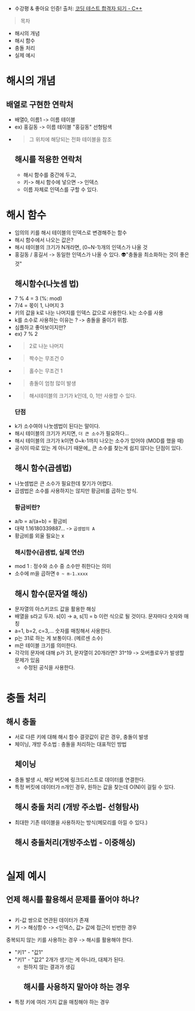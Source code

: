 <p><img alt="" src="https://velog.velcdn.com/images/greendev/post/587fd87f-66f9-4b5b-8e56-e1308035f7b2/image.png" /></p>
<ul>
<li>수강평 &amp; 좋아요 인증!
출처: <a href="https://www.inflearn.com/course/cpp-%EC%BD%94%EB%94%A9%ED%85%8C%EC%8A%A4%ED%8A%B8-%ED%95%A9%EA%B2%A9">코딩 테스트 합격자 되기 - C++</a></li>
</ul>
<blockquote>
<p>목차</p>
</blockquote>
<ul>
<li>해시의 개념</li>
<li>해시 함수</li>
<li>충돌 처리</li>
<li>실제 예시</li>
</ul>
<h1 id="해시의-개념">해시의 개념</h1>
<h2 id="배열로-구현한-연락처">배열로 구현한 연락처</h2>
<ul>
<li>배열0, 이름1 -&gt; 이름 테이블</li>
<li>ex) 홍길동 -&gt; 이름 테이블 &quot;홍길동&quot; 선형탐색</li>
<li><blockquote>
<p>그 위치에 해당되는 전화 테이블을 참조 
<img alt="" src="https://velog.velcdn.com/images/greendev/post/7419d3b1-904d-4aee-b5bd-9e6575d609af/image.png" /></p>
</blockquote>
<h2 id="해시를-적용한-연락처">해시를 적용한 연락처</h2>
<img alt="" src="https://velog.velcdn.com/images/greendev/post/3eeea179-3a97-455f-a7b8-a6099b36764b/image.png" /><ul>
<li>해시 함수를 중간에 두고, </li>
<li>키-&gt; 해시 함수에 넣으면 -&gt; 인덱스</li>
<li>이름 자체로 인덱스를 구할 수 있다. <br />

</li>
</ul>
</li>
</ul>
<h1 id="해시-함수">해시 함수</h1>
<ul>
<li>임의의 키를 해시 테이블의 인덱스로 변경해주는 함수</li>
<li>해시 함수에서 나오는 값은? </li>
<li>해시 테이블의 크기가 N개라면, (0~N-1)개의 인덱스가 나올 것</li>
<li>홍길동 / 홍길서 -&gt; 동일한 인덱스가 나올 수 있다. 
👽&quot;충돌을 최소화하는 것이 좋은 것&quot;
<img alt="" src="https://velog.velcdn.com/images/greendev/post/b37a535b-bb0c-448d-9d70-511f7e9e030e/image.png" /><h2 id="해시함수나눗셈-법">해시함수(나눗셈 법)</h2>
<img alt="" src="https://velog.velcdn.com/images/greendev/post/e195bac5-1a36-4a18-ae77-0d3779de104a/image.png" /></li>
<li>7 % 4 = 3 (%: mod)</li>
<li>7/4 = 몫이 1, 나머지 3 </li>
<li>키의 값을 k로 나눈 나머지를 인덱스 값으로 사용한다. k는 소수를 사용</li>
<li>k를 소수로 사용하는 이유는 ? -&gt; 충돌을 줄이기 위함.</li>
<li>심플하고 좋아보이지만?<br /></li>
<li>ex) 7 % 2</li>
<li><blockquote>
<p>2로 나눈 나머지</p>
</blockquote>
</li>
<li><blockquote>
<p>짝수는 무조건 0 </p>
</blockquote>
</li>
<li><blockquote>
<p>홀수는 무조건 1</p>
</blockquote>
</li>
<li><blockquote>
<p>충돌이 엄청 많이 발생</p>
</blockquote>
</li>
<li><blockquote>
<p>해시테이블의 크기가 k인데, 0, 1만 사용할 수 있다. </p>
</blockquote>
<h3 id="단점">단점</h3>
</li>
<li>k가 소수여야 나눗셈법이 된다는 말이다. </li>
<li>해시 테이블의 크기가 커지면, <code>더 큰 소수</code>가 필요하다... </li>
<li>해시 테이블의 크기가 k이면 0~k-1까지 나오는 소수가 있어야 (MOD를 했을 때)</li>
<li>공식이 따로 있는 게 아니기 때문에,, 큰 소수를 찾는게 쉽지 않다는 단점이 있다. <h2 id="해시-함수곱셈법">해시 함수(곱셈법)</h2>
</li>
<li>나눗셈법은 큰 소수가 필요한데 찾기가 어렵다. </li>
<li>곱셈법은 소수를 사용하지는 않지만 황금비를 곱하는 방식.
<img alt="" src="https://velog.velcdn.com/images/greendev/post/a52609e0-f8b4-4ce2-b174-f4d66eee8d84/image.png" /><h3 id="황금비란">황금비란?</h3>
<img alt="" src="https://velog.velcdn.com/images/greendev/post/0bbfd442-61e8-4ee9-ba70-302ddb7f42bc/image.png" /></li>
<li>a/b = a/(a+b) = 황금비 </li>
<li>대략 1.16180339887... -&gt; <code>곱셈법의 A</code></li>
<li>황금비를 외울 필요는 x<h3 id="해시함수곱셈법-실제-연산">해시함수(곱셈법, 실제 연산)</h3>
<img alt="" src="https://velog.velcdn.com/images/greendev/post/b6cf582d-d47c-4ce9-a3b5-f10bb3123514/image.png" /></li>
<li>mod 1 : 정수와 소수 중 소수만 취한다는 의미</li>
<li>소수에 m을 곱하면 <code>0 ~ m-1.xxxx</code><h2 id="해시-함수문자열-해싱">해시 함수(문자열 해싱)</h2>
</li>
<li>문자열의 아스키코드 값을 활용한 해싱
<img alt="" src="https://velog.velcdn.com/images/greendev/post/ba9553fd-622c-454c-9d26-d74df9e39e95/image.png" />
<img alt="" src="https://velog.velcdn.com/images/greendev/post/f2fb9dd1-fb26-4d76-aa6a-2615a887767e/image.png" /></li>
<li>배열을 s라고 두자. s[0] -&gt; a, s[1] = b 이런 식으로 될 것이다. 문자마다 숫자와 매칭</li>
<li>a=1, b=2, c=3,... 숫자를 매칭해서 사용한다.</li>
<li>p는 31로 하는 게 보통이다. (메르센 소수)</li>
<li>m은 테이블 크기를 의미한다. </li>
<li>각각의 문자에 대해 p가 31, 문자열이 20개라면? 31^19 
  -&gt; 오버플로우가 발생할 문제가 있음<ul>
<li>수정된 공식을 사용한다.</li>
</ul>
</li>
</ul>
<p><img alt="" src="https://velog.velcdn.com/images/greendev/post/ca407db8-b948-4747-8cfc-56ff6c2cb037/image.png" /></p>
<h1 id="충돌-처리">충돌 처리</h1>
<h2 id="해시-충돌">해시 충돌</h2>
<ul>
<li>서로 다른 키에 대해 해시 함수 결괏값이 같은 경우, 충돌이 발생
<img alt="" src="https://velog.velcdn.com/images/greendev/post/4550171a-96d1-45f3-b039-02d76795bcd6/image.png" /></li>
<li>체이닝, 개방 주소법 : 충돌을 처리하는 대표적인 방법<h2 id="체이닝">체이닝</h2>
</li>
<li>충돌 발생 시, 해당 버킷에 링크드리스트로 데이터를 연결한다.</li>
<li>특정 버킷에 데이터가 n개인 경우, 원하는 값을 찾는데 O(N)이 걸릴 수 있다.
<img alt="" src="https://velog.velcdn.com/images/greendev/post/a61d8ecb-8e8b-4773-93fb-cb53b60fe860/image.png" /><h2 id="해시-충돌-처리-개방-주소법--선형탐사">해시 충돌 처리 (개방 주소법- 선형탐사)</h2>
<img alt="" src="https://velog.velcdn.com/images/greendev/post/d0345dc1-907f-4e8f-8b71-7aff1a3bdcd4/image.png" /></li>
<li>최대한 기존 테이블을 사용하자는 방식(메모리를 아낄 수 있다.)<h2 id="해시-충돌처리개방주소법---이중해싱">해시 충돌처리(개방주소법 - 이중해싱)</h2>
<img alt="" src="https://velog.velcdn.com/images/greendev/post/9a3fb354-9169-4b89-94fb-9038f60262f8/image.png" /></li>
</ul>
<h1 id="실제-예시">실제 예시</h1>
<h2 id="언제-해시를-활용해서-문제를-풀어야-하나">언제 해시를 활용해서 문제를 풀어야 하나?</h2>
<p><img alt="" src="https://velog.velcdn.com/images/greendev/post/22c0f6d3-67ce-4a31-9cd0-9c7930d3bfe6/image.png" /></p>
<ul>
<li>키-값 쌍으로 연관된 데이터가 존재</li>
<li>키 -&gt; 해싱함수 -&gt; &lt;인덱스, 값&gt; 값에 접근이 빈번한 경우</li>
</ul>
<p>중복되지 않는 키를 사용하는 경우 -&gt; 해시를 활용해야 한다.</p>
<ul>
<li>&quot;키1&quot; - &quot;값1&quot; </li>
<li>&quot;키1&quot; - &quot;값2&quot; 2개가 생기는 게 아니라, 대체가 된다. <ul>
<li>원하지 않는 결과가 생김<h2 id="해시를-사용하지-말아야-하는-경우">해시를 사용하지 말아야 하는 경우</h2>
</li>
</ul>
</li>
<li>특정 키에 여러 가지 값을 매칭해야 하는 경우
<img alt="" src="https://velog.velcdn.com/images/greendev/post/2b3f6b42-0cc2-4fcb-9498-44c2f55a9151/image.png" /></li>
</ul>